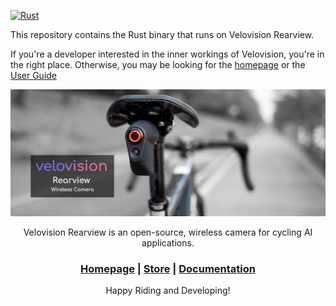 [![Rust](https://github.com/velovision/rearview/actions/workflows/cross-compile-armv7.yml/badge.svg)](https://github.com/velovision/rearview/actions/workflows/cross-compile-armv7.yml)

This repository contains the Rust binary that runs on Velovision Rearview.

If you're a developer interested in the inner workings of Velovision, you're in the right place. Otherwise, you may be looking for the [homepage](https://velovision.app) or the [User Guide](https://rearview.velovision.app/ios_app/user_guide)

<div align="center">
	
![](readme_assets/velovision-rearview-banner.jpg)


Velovision Rearview is an open-source, wireless camera for cycling AI applications.

<h3>

[Homepage](https://velovision.app) | [Store](https://store.velovision.app) | [Documentation](https://rearview.velovision.app)

</h3>

Happy Riding and Developing!
